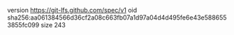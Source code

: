 version https://git-lfs.github.com/spec/v1
oid sha256:aa061384566d36cf2a08c663fb07a1d97a04d4d495fe6e43e5886553855fc099
size 243
